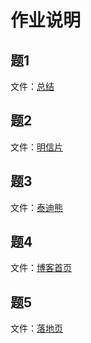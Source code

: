 # 作业说明

## 题1

文件：[总结](./studynote/studynote.md)

## 题2

文件：[明信片](./postcard/postcard.html)

## 题3

文件：[泰迪熊](./bear/index.html)

## 题4

文件：[博客首页](./bloghome/index.html)

## 题5

文件：[落地页](./landingpage/index.html)


